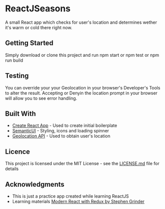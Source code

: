 # ReactJSeasons

A small React app which checks for user's location and determines wether it's warm or cold there right now.

## Getting Started


Simply download or clone this project and run npm start or npm test or npm run build


## Testing

You can override your your Geolocation in your browser's Developer's Tools to alter the result.
Accepting or Denyin the location prompt in your browser will allow you to see error handling.


## Built With

* [Create React App](https://reactjs.org/docs/create-a-new-react-app.html) - Used to create initial boilerplate
* [SemanticUI](https://semantic-ui.com/) - Styling, icons and loading spinner
* [Geolocation API](https://developer.mozilla.org/en-US/docs/Web/API/Geolocation_API) - Used to obtain user's location

## Licence

This project is licensed under the MIT License - see the [LICENSE.md](LICENSE.md) file for details

## Acknowledgments

* This is just a practice app created while learning ReactJS
* Learning materials [Modern React with Redux by Stephen Grinder](https://www.udemy.com/course/react-redux/)
